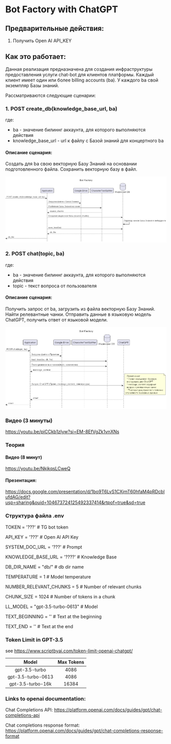 # Bot Factory with ChatGPT

## Предварительные действия:

1. Получить Open AI API_KEY

## Как это работает:
Данная реализация предназначена для создания инфраструктуры предоставления услуги chat-bot для клиентов платформы. Каждый клиент имеет один или более billing accounts (ba). У каждого ba свой экземпляр Базы знаний.

Рассматриваются следующие сценарии:

### 1. POST create_db(knowledge_base_url, ba)
где:
* ba - значение билиннг аккаунта, для которого выполняются действия
* knowledge_base_url - url к файлу с Базой знаний для концертного ba 

#### Описание сценария: 
Создать для ba свою векторную Базу Знаний на основании подготовленного файла. Сохранить векторную базу в файл.

![IntegrationTG-botChatGPT_04_ru_create_db.png](TGNotebook%2FDocs%2FIntegrationTG-botChatGPT_04_ru_create_db.png)


### 2. POST chat(topic, ba)
где:
* ba - значение билиннг аккаунта, для которого выполняются действия
* topic - текст вопроса от пользователя

#### Описание сценария: 
Получить запрос от ba, загрузить из файла векторную Базу Знаний. Найти релевантные чанки. Отправить данные в языковую модель ChatGPT, получить ответ от языковой модели.

![IntegrationTG-botChatGPT_04_ru_chat.png](TGNotebook%2FDocs%2FIntegrationTG-botChatGPT_04_ru_chat.png)

### Видео (3 минуты)
https://youtu.be/piCCkb1zIyw?si=EM-8EfVgZk1vnXNs

### Теория

#### Видео (8 минут) 
https://youtu.be/NkjkqsLCweQ

#### Презентация: 
https://docs.google.com/presentation/d/1bo9T6LvS1CXjmT60hfaM4pRDcblufdAG/edit?usp=sharing&ouid=104673724125492337414&rtpof=true&sd=true



### Структура файла .env
TOKEN = '???'   # TG bot token

API_KEY = '???' # Open AI API Key

SYSTEM_DOC_URL = '???'          # Prompt

KNOWLEDGE_BASE_URL = '????'     # Knowledge Base

DB_DIR_NAME = "db/"             # db dir name

TEMPERATURE = 1                 # Model temperature

NUMBER_RELEVANT_CHUNKS = 5      # Number of relevant chunks

CHUNK_SIZE = 1024               # Number of tokens in a chunk

LL_MODEL = "gpt-3.5-turbo-0613" # Model

TEXT_BEGINNING = ''             # Text at the beginning

TEXT_END = ''                   # Text at the end


### Token Limit in GPT-3.5
see https://www.scriptbyai.com/token-limit-openai-chatgpt/ 

| Model| Max Tokens    |
| :-----: | :---: | 
| gpt-3.5-turbo| 4086 | 
| gpt-3.5-turbo-0613| 4086 |
| gpt-3.5-turbo-16k| 16384 |

### Links to openai documentation:

Chat Completions API: https://platform.openai.com/docs/guides/gpt/chat-completions-api

Chat completions response format: https://platform.openai.com/docs/guides/gpt/chat-completions-response-format